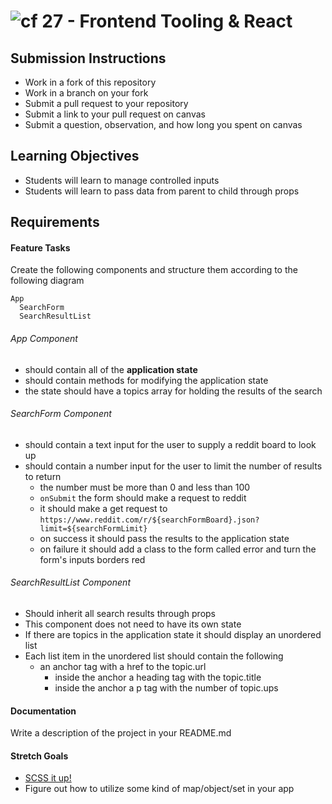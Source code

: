 ![cf](http://i.imgur.com/7v5ASc8.png) 27 - Frontend Tooling & React
===

## Submission Instructions
  * Work in a fork of this repository
  * Work in a branch on your fork
  * Submit a pull request to your repository
  * Submit a link to your pull request on canvas
  * Submit a question, observation, and how long you spent on canvas  
    
## Learning Objectives  
* Students will learn to manage controlled inputs
* Students will learn to pass data from parent to child through props


## Requirements  
 
#### Feature Tasks 
Create the following components and structure them according to the following diagram 
```
App
  SearchForm
  SearchResultList
``` 
###### App Component
* should contain all of the **application state** 
* should contain methods for modifying the application state
* the state should have a topics array for holding the results of the search

###### SearchForm Component
* should contain a text input for the user to supply a reddit board to look up
* should contain a number input for the user to limit the number of results to return 
  * the number must be more than 0 and less than 100
  * `onSubmit` the form should make a request to reddit 
  * it should make a get request to `https://www.reddit.com/r/${searchFormBoard}.json?limit=${searchFormLimit}`
  * on success it should pass the results to the application state
  * on failure it should add a class to the form called error and turn the form's inputs borders red

###### SearchResultList Component
* Should inherit all search results through props
* This component does not need to have its own state
* If there are topics in the application state it should display an unordered list 
* Each list item in the unordered list should contain the following
  * an anchor tag with a href to the topic.url 
    * inside the anchor a heading tag with the topic.title 
    * inside the anchor a p tag with the number of topic.ups 


#### Documentation  
Write a description of the project in your README.md

#### Stretch Goals
* [SCSS it up!](https://sass-lang.com/)
* Figure out how to utilize some kind of map/object/set in your app
